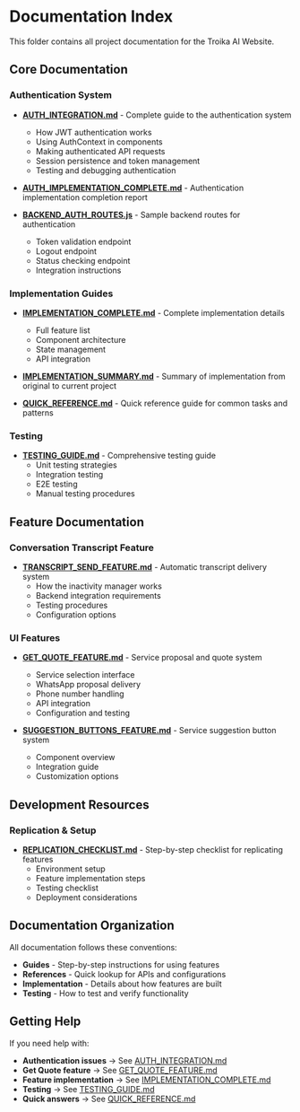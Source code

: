 # Documentation Index

This folder contains all project documentation for the Troika AI Website.

## Core Documentation

### Authentication System
- **[AUTH_INTEGRATION.md](./AUTH_INTEGRATION.md)** - Complete guide to the authentication system
  - How JWT authentication works
  - Using AuthContext in components
  - Making authenticated API requests
  - Session persistence and token management
  - Testing and debugging authentication

- **[AUTH_IMPLEMENTATION_COMPLETE.md](./AUTH_IMPLEMENTATION_COMPLETE.md)** - Authentication implementation completion report

- **[BACKEND_AUTH_ROUTES.js](./BACKEND_AUTH_ROUTES.js)** - Sample backend routes for authentication
  - Token validation endpoint
  - Logout endpoint
  - Status checking endpoint
  - Integration instructions

### Implementation Guides
- **[IMPLEMENTATION_COMPLETE.md](./IMPLEMENTATION_COMPLETE.md)** - Complete implementation details
  - Full feature list
  - Component architecture
  - State management
  - API integration

- **[IMPLEMENTATION_SUMMARY.md](./IMPLEMENTATION_SUMMARY.md)** - Summary of implementation from original to current project

- **[QUICK_REFERENCE.md](./QUICK_REFERENCE.md)** - Quick reference guide for common tasks and patterns

### Testing
- **[TESTING_GUIDE.md](./TESTING_GUIDE.md)** - Comprehensive testing guide
  - Unit testing strategies
  - Integration testing
  - E2E testing
  - Manual testing procedures

## Feature Documentation

### Conversation Transcript Feature
- **[TRANSCRIPT_SEND_FEATURE.md](./TRANSCRIPT_SEND_FEATURE.md)** - Automatic transcript delivery system
  - How the inactivity manager works
  - Backend integration requirements
  - Testing procedures
  - Configuration options

### UI Features
- **[GET_QUOTE_FEATURE.md](./GET_QUOTE_FEATURE.md)** - Service proposal and quote system
  - Service selection interface
  - WhatsApp proposal delivery
  - Phone number handling
  - API integration
  - Configuration and testing

- **[SUGGESTION_BUTTONS_FEATURE.md](./SUGGESTION_BUTTONS_FEATURE.md)** - Service suggestion button system
  - Component overview
  - Integration guide
  - Customization options

## Development Resources

### Replication & Setup
- **[REPLICATION_CHECKLIST.md](./REPLICATION_CHECKLIST.md)** - Step-by-step checklist for replicating features
  - Environment setup
  - Feature implementation steps
  - Testing checklist
  - Deployment considerations

## Documentation Organization

All documentation follows these conventions:
- **Guides** - Step-by-step instructions for using features
- **References** - Quick lookup for APIs and configurations
- **Implementation** - Details about how features are built
- **Testing** - How to test and verify functionality

## Getting Help

If you need help with:
- **Authentication issues** → See [AUTH_INTEGRATION.md](./AUTH_INTEGRATION.md)
- **Get Quote feature** → See [GET_QUOTE_FEATURE.md](./GET_QUOTE_FEATURE.md)
- **Feature implementation** → See [IMPLEMENTATION_COMPLETE.md](./IMPLEMENTATION_COMPLETE.md)
- **Testing** → See [TESTING_GUIDE.md](./TESTING_GUIDE.md)
- **Quick answers** → See [QUICK_REFERENCE.md](./QUICK_REFERENCE.md)
